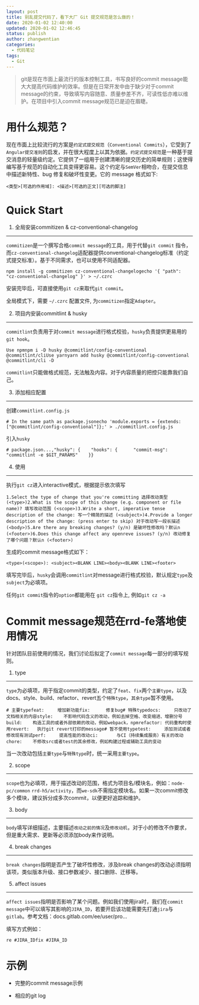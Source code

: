 ```yaml
---
layout: post
title: 别乱提交代码了，看下大厂 Git 提交规范是怎么做的！
date: 2020-01-02 12:40:00
updated: 2020-01-02 12:46:45
status: publish
author: zhangwentian
categories: 
  - 代码笔记
tags: 
  - Git
---
```



> git是现在市面上最流行的版本控制工具，书写良好的commit message能大大提高代码维护的效率。但是在日常开发中由于缺少对于commit message的约束，导致填写内容随意、质量参差不齐，可读性低亦难以维护。在项目中引入commit message规范已是迫在眉睫。

用什么规范？
======

现在市面上比较流行的方案是`约定式提交规范`（`Conventional Commits`），它受到了`Angular提交准则`的启发，并在很大程度上以其为依据。`约定式提交规范`是一种基于提交消息的轻量级约定。它提供了一组用于创建清晰的提交历史的简单规则；这使得编写基于规范的自动化工具变得更容易。这个约定与`SemVer`相吻合，在提交信息中描述新特性、bug 修复和破坏性变更。它的 message 格式如下:

    <类型>[可选的作用域]: <描述>[可选的正文][可选的脚注]

Quick Start
===========

1. 全局安装commitizen & cz-conventional-changelog
----------------------------------------------

`commitizen`是一个撰写合格`commit message`的工具，用于代替`git commit` 指令，而`cz-conventional-changelog`适配器提供conventional-changelog标准（约定式提交标准）。基于不同需求，也可以使用不同适配器。

    npm install -g commitizen cz-conventional-changelogecho '{ "path": "cz-conventional-changelog" }' > ~/.czrc

安装完毕后，可直接使用`git cz`来取代`git commit`。

全局模式下，需要 `~/.czrc` 配置文件, 为`commitizen`指定`Adapter`。

2. 项目内安装commitlint & husky
---------------------------

`commitlint`负责用于对`commit message`进行格式校验，`husky`负责提供更易用的`git hook`。

    Use npmnpm i -D husky @commitlint/config-conventional @commitlint/cliUse yarnyarn add husky @commitlint/config-conventional @commitlint/cli -D

`commitlint`只能做格式规范，无法触及内容。对于内容质量的把控只能靠我们自己。

3. 添加相应配置
----------

创建`commitlint.config.js`

    # In the same path as package.jsonecho 'module.exports = {extends: ["@commitlint/config-conventional"]};' > ./commitlint.config.js

引入`husky`

    # package.json...,"husky": {    "hooks": {      "commit-msg": "commitlint -e $GIT_PARAMS"    }}

4. 使用
------

执行`git cz`进入interactive模式，根据提示依次填写

    1.Select the type of change that you're committing 选择改动类型 (<type>)2.What is the scope of this change (e.g. component or file name)? 填写改动范围 (<scope>)3.Write a short, imperative tense description of the change: 写一个精简的描述 (<subject>)4.Provide a longer description of the change: (press enter to skip) 对于改动写一段长描述 (<body>)5.Are there any breaking changes? (y/n) 是破坏性修改吗？默认n (<footer>)6.Does this change affect any openreve issues? (y/n) 改动修复了哪个问题？默认n (<footer>)

生成的commit message格式如下：

    <type>(<scope>): <subject><BLANK LINE><body><BLANK LINE><footer>

填写完毕后，`husky`会调用`commitlint`对message进行格式校验，默认规定`type`及`subject`为必填项。

任何`git commit`指令的`option`都能用在 `git cz`指令上, 例如`git cz -a`

Commit message规范在rrd-fe落地使用情况
=============================

针对团队目前使用的情况，我们讨论后拟定了`commit message`每一部分的填写规则。

1. type
--------

`type`为必填项，用于指定commit的类型，约定了`feat`、`fix`两个`主要type`，以及docs、style、build、refactor、revert五个`特殊type`，`其余type`暂不使用。

    # 主要typefeat:     增加新功能fix:      修复bug# 特殊typedocs:     只改动了文档相关的内容style:    不影响代码含义的改动，例如去掉空格、改变缩进、增删分号build:    构造工具的或者外部依赖的改动，例如webpack，npmrefactor: 代码重构时使用revert:   执行git revert打印的message# 暂不使用typetest:     添加测试或者修改现有测试perf:     提高性能的改动ci:       与CI（持续集成服务）有关的改动chore:    不修改src或者test的其余修改，例如构建过程或辅助工具的变动

当一次改动包括`主要type`与`特殊type`时，统一采用`主要type`。

2. scope
---------

`scope`也为必填项，用于描述改动的范围，格式为项目名/模块名，例如：`node-pc/common` `rrd-h5/activity`，而`we-sdk`不需指定模块名。如果一次commit修改多个模块，建议拆分成多次commit，以便更好追踪和维护。

3. body
--------

`body`填写详细描述，主要描述`改动之前的情况`及`修改动机`，对于小的修改不作要求，但是重大需求、更新等必须添加body来作说明。

4. break changes
-----------------

`break changes`指明是否产生了破坏性修改，涉及break changes的改动必须指明该项，类似版本升级、接口参数减少、接口删除、迁移等。

5. affect issues
-----------------

`affect issues`指明是否影响了某个问题。例如我们使用jira时，我们在`commit message`中可以填写其影响的`JIRA_ID`，若要开启该功能需要先打通`jira`与`gitlab`。参考文档：docs.gitlab.com/ee/user/pro…

填写方式例如：

    re #JIRA_IDfix #JIRA_ID

示例
==

*   完整的commit message示例
    
*   相应的git log